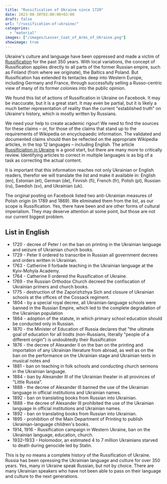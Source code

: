 ```yaml
---
title: "Russification of Ukraine since 1720" 
date: 2023-08-30T03:00:00+03:00
draft: false
url: "/russification-of-ukraine/"
categories: 
  - "material"
images: ["/images/Lesser_Coat_of_Arms_of_Ukraine.png"]
showimage: true
---
```


Ukraine's culture and language have been oppressed and made a victim of [Russification](https://en.wikipedia.org/wiki/Russification) for the past 350 years. With local variations, the concept of Russification applies directly to all parts of the former Russian empire, such as Finland (from where we originate), the Baltics and Poland. But Russification has extended its tentacles deep into Western Europe, including Germany and France, through successfully selling a Russo-centric view of many of its former colonies into the public opinion.

We found this list of actions of Russification in Ukraine on Facebook. It may be inaccurate, but it is a great start. It may even be partial, but it is likely a much better representation of reality than the current "established truth" on Ukraine's history, which is mostly written by Russians. 

We need your help to create academic rigour! We need to find the sources for these claims – or, for those of the claims that stand up to the requirements of Wikipedia on encyclopaedic information. The validated and documented claims should then be reflected on the appropriate Wikipedia articles, in the top 12 languages – including English. The article [Russificiation in Ukraine](https://en.wikipedia.org/wiki/Russification_in_Ukraine) is a good start, but there are many more to critically review. Identifying articles to correct in multiple languages is as big of a task as correcting the actual content. 

It is important that this information reaches not only Ukrainian or English readers, therefor we will translate the list and make it available in: English (en), Estonian (et), German (de), Finnish (fi), French (fr), Polish (pl), Russian (ru), Swedish (sv), and Ukrainian (uk). 

The original posting on Facebook listed two anti-Ukrainian measures of Polish origin (in 1789 and 1869). We eliminated them from the list, as our scope is Russification. Yes, there have been and are other forms of cultural imperialism. They may deserve attention at some point, but those are not our current biggest problem.


## List in English ##
* 1720 - decree of Peter I on the ban on printing in the Ukrainian language and seizure of Ukrainian church books.
* 1729 - Peter II ordered to transcribe in Russian all government decrees and orders written in Ukrainian.
* 1763 - Catherine II forbade teaching in the Ukrainian language at the Kyiv-Mohyla Academy.
* 1764 - Catherine II ordered the Russification of Ukraine.
* 1769 - the Russian Orthodox Church decreed the confiscation of Ukrainian primers and church books.
* 1775 - destruction of the Zaporizhzhya Sich and closure of Ukrainian schools at the offices of the Cossack regiment.
* 1804 - by a special royal decree, all Ukrainian-language schools were banned in the Russian Empire, which led to the complete degradation of the Ukrainian population
* 1864 - adoption of the statute, in which primary school education should be conducted only in Russian.
* 1870 - the Minister of Education of Russia declares that "the ultimate goal of education for all Irodts (non-Russians, literally "people of a different origin") is undoubtedly their Russification
* 1876 - the decree of Alexander II on the ban on the printing and importation of any Ukrainian literature from abroad, as well as on the ban on the performance on the Ukrainian stage and Ukrainian texts in musical notes and
* 1881 - ban on teaching in folk schools and conducting church sermons in the Ukrainian language.
* 1884 - ban by Alexander III of the Ukrainian theater in all provinces of "Little Russia".
* 1888 - the decree of Alexander III banned the use of the Ukrainian language in official institutions and Ukrainian names.
* 1892 - ban on translating books from Russian into Ukrainian.
* 1888 - the decree of Alexander III prohibited the use of the Ukrainian language in official institutions and Ukrainian names.
* 1892 - ban on translating books from Russian into Ukrainian.
* 1895 - prohibition of the Main Department of Printing to publish Ukrainian-language children's books.
* 1914, 1916 - Russification campaign in Western Ukraine, ban on the Ukrainian language, education, church.
* 1932–1933 - Holomodor, an estimated 4 to 7 million Ukrainians starved to death during genocide led by Stalin. 

This is by no means a complete history of the Russification of Ukraine. Russia has been opressing the Ukrainian language and culture for over 350 years. Yes, many in Ukraine speak Russian, but not by choice. There are many Ukrainian speakers who have not been able to pass on their language and culture to the next generations. 
